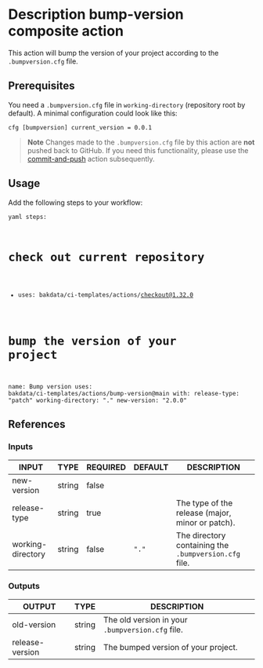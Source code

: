 <h1>Description bump-version composite action</h1>

This action will bump the version of your project according to the <code>.bumpversion.cfg</code> file.

<h2>Prerequisites</h2>

You need a <code>.bumpversion.cfg</code> file in <code>working-directory</code> (repository root by default). A minimal configuration could look like this:

<code>cfg
[bumpversion]
current_version = 0.0.1
</code>

<blockquote>
  <strong>Note</strong>
  Changes made to the <code>.bumpversion.cfg</code> file by this action are <strong>not</strong> pushed back to GitHub. If you need this functionality, please use the <a href="https://github.com/bakdata/ci-templates/tree/main/actions/commit-and-push">commit-and-push</a> action subsequently.
</blockquote>

<h2>Usage</h2>

Add the following steps to your workflow:

<code>yaml
steps:
  # check out current repository
  - uses: bakdata/ci-templates/actions/checkout@1.32.0
  # bump the version of your project
name: Bump version
uses: bakdata/ci-templates/actions/bump-version@main
with:
release-type: "patch"
working-directory: "."
new-version: "2.0.0"
</code>

</ul>

<h2>References</h2>

<h3>Inputs</h3>

<!-- AUTO-DOC-INPUT:START - Do not remove or modify this section -->

| INPUT             | TYPE   | REQUIRED | DEFAULT          | DESCRIPTION                                                      |
| ----------------- | ------ | -------- | ---------------- | ---------------------------------------------------------------- |
| new-version       | string | false    |                  |                                                                  |
| release-type      | string | true     |                  | The type of the release (major, minor or patch).                 |
| working-directory | string | false    | <code>"."</code> | The directory containing the <code>.bumpversion.cfg</code> file. |

<!-- AUTO-DOC-INPUT:END -->

<h3>Outputs</h3>

<!-- AUTO-DOC-OUTPUT:START - Do not remove or modify this section -->

| OUTPUT          | TYPE   | DESCRIPTION                                                 |
| --------------- | ------ | ----------------------------------------------------------- |
| old-version     | string | The old version in your <code>.bumpversion.cfg</code> file. |
| release-version | string | The bumped version of your project.                         |

<!-- AUTO-DOC-OUTPUT:END -->
